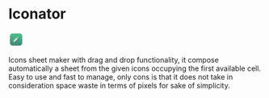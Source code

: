 # Iconator 
<img style="height: 30px;" src="https://github.com/zedux-dev/iconator/blob/main/build/icon.png?raw=true"> 

Icons sheet maker with drag and drop functionality, it compose automatically a sheet from the given icons occupying the first available cell.
Easy to use and fast to manage, only cons is that it does not take in consideration space waste in terms of pixels for sake of simplicity.
